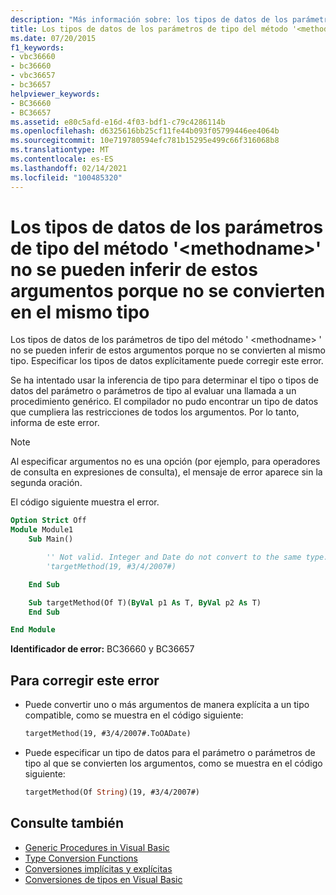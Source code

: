 ```yaml
---
description: "Más información sobre: los tipos de datos de los parámetros de tipo del método ' <methodname> ' no se pueden inferir de estos argumentos porque no se convierten al mismo tipo"
title: Los tipos de datos de los parámetros de tipo del método '<methodname>' no se pueden inferir de estos argumentos porque no se convierten en el mismo tipo
ms.date: 07/20/2015
f1_keywords:
- vbc36660
- bc36660
- vbc36657
- bc36657
helpviewer_keywords:
- BC36660
- BC36657
ms.assetid: e80c5afd-e16d-4f03-bdf1-c79c4286114b
ms.openlocfilehash: d6325616bb25cf11fe44b093f05799446ee4064b
ms.sourcegitcommit: 10e719780594efc781b15295e499c66f316068b8
ms.translationtype: MT
ms.contentlocale: es-ES
ms.lasthandoff: 02/14/2021
ms.locfileid: "100485320"
---
```

# <a name="data-types-of-the-type-parameters-in-method-methodname-cannot-be-inferred-from-these-arguments-because-they-do-not-convert-to-the-same-type"></a>Los tipos de datos de los parámetros de tipo del método '\<methodname>' no se pueden inferir de estos argumentos porque no se convierten en el mismo tipo

Los tipos de datos de los parámetros de tipo del método ' \<methodname> ' no se pueden inferir de estos argumentos porque no se convierten al mismo tipo. Especificar los tipos de datos explícitamente puede corregir este error.

Se ha intentado usar la inferencia de tipo para determinar el tipo o tipos de datos del parámetro o parámetros de tipo al evaluar una llamada a un procedimiento genérico. El compilador no pudo encontrar un tipo de datos que cumpliera las restricciones de todos los argumentos. Por lo tanto, informa de este error.

> [!NOTE]
> Al especificar argumentos no es una opción (por ejemplo, para operadores de consulta en expresiones de consulta), el mensaje de error aparece sin la segunda oración.

El código siguiente muestra el error.

```vb
Option Strict Off
Module Module1
    Sub Main()

        '' Not valid. Integer and Date do not convert to the same type.
        'targetMethod(19, #3/4/2007#)

    End Sub

    Sub targetMethod(Of T)(ByVal p1 As T, ByVal p2 As T)
    End Sub

End Module
```

**Identificador de error:** BC36660 y BC36657

## <a name="to-correct-this-error"></a>Para corregir este error

- Puede convertir uno o más argumentos de manera explícita a un tipo compatible, como se muestra en el código siguiente:

  ```vb
  targetMethod(19, #3/4/2007#.ToOADate)
  ```

- Puede especificar un tipo de datos para el parámetro o parámetros de tipo al que se convierten los argumentos, como se muestra en el código siguiente:

  ```vb
  targetMethod(Of String)(19, #3/4/2007#)
  ```

## <a name="see-also"></a>Consulte también

- [Generic Procedures in Visual Basic](../programming-guide/language-features/data-types/generic-procedures.md)
- [Type Conversion Functions](../language-reference/functions/type-conversion-functions.md)
- [Conversiones implícitas y explícitas](../programming-guide/language-features/data-types/implicit-and-explicit-conversions.md)
- [Conversiones de tipos en Visual Basic](../programming-guide/language-features/data-types/type-conversions.md)
